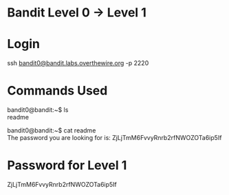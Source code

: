 # Bandit Level 0 → Level 1

# Login

ssh bandit0@bandit.labs.overthewire.org -p 2220

# Commands Used

bandit0@bandit:~$ ls  
readme

bandit0@bandit:~$ cat readme  
The password you are looking for is: ZjLjTmM6FvvyRnrb2rfNWOZOTa6ip5If

# Password for Level 1

ZjLjTmM6FvvyRnrb2rfNWOZOTa6ip5If
